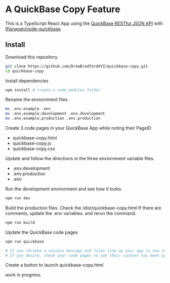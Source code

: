 # A QuickBase Copy Feature

This is a TypeScript React App using the [QuickBase RESTful JSON API](https://developer.quickbase.com/) with [tflanagan/node-quickbase](https://github.com/tflanagan/node-quickbase).

## Install

Download this repository

```bash
git clone https://github.com/DrewBradfordXYZ/quickbase-copy.git
cd quickbase-copy
```

Install dependencies

```bash
npm install # create a node_modules folder
```

Rename the enviornment files

```bash
mv .env.example .env
mv .env.example.development .env.development
mv .env.example.production .env.production
```

Create 3 code pages in your QuickBase App while noting their PageID

- quickbase-copy.html
- quickbase-copy.js
- quickbase-copy.css

Update and follow the directions in the three enviornment variable files.

- .env.development
- .env.production
- .env

Run the development environment and see how it looks.

```bash
npm run dev
```

Build the production files. Check the /dist/quickbase-copy.html
If there are comments, update the .env variables.
and rerun the command.

```bash
npm run build
```

Update the QuickBase code pages

```bash
npm run quickbase

# If you recieve a success message and files line up your app is now in production.
# If you desire, check your code pages to see their content has been updated.
```

Create a button to launch quickbase-copy.html

work in progress.
